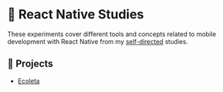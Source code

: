 # 📱 React Native Studies

These experiments cover different tools and concepts related to mobile development with React Native from my [self-directed](https://github.com/DanielBrito/self-learning) studies.

## :rocket: Projects

- [Ecoleta](https://github.com/DanielBrito/ecoleta-nlw-rocketseat)
